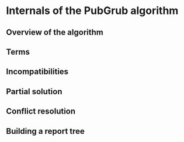 # Internals of the PubGrub algorithm

## Overview of the algorithm

## Terms

## Incompatibilities

## Partial solution

## Conflict resolution

## Building a report tree
